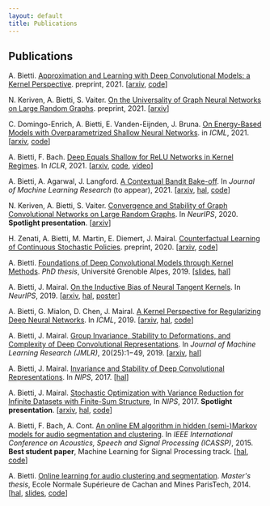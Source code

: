 ```yaml
---
layout: default
title: Publications
---
```

## Publications
A. Bietti. [Approximation and Learning with Deep Convolutional Models: a Kernel Perspective](https://arxiv.org/pdf/2102.10032.pdf). preprint, 2021. \[[arxiv](https://arxiv.org/abs/2102.10032), [code](https://github.com/albietz/ckn_kernel)\]

N. Keriven, A. Bietti, S. Vaiter. [On the Universality of Graph Neural Networks on Large Random Graphs](https://arxiv.org/pdf/2105.13099.pdf). preprint, 2021. \[[arxiv](https://arxiv.org/abs/2105.13099)\]

C. Domingo-Enrich, A. Bietti, E. Vanden-Eijnden, J. Bruna. [On Energy-Based Models with Overparametrized Shallow Neural Networks](https://arxiv.org/pdf/2104.07531.pdf). in *ICML*, 2021. \[[arxiv](https://arxiv.org/abs/2104.07531), [code](https://github.com/CDEnrich/ebms_shallow_nn)\]

A. Bietti, F. Bach. [Deep Equals Shallow for ReLU Networks in Kernel Regimes](https://arxiv.org/pdf/2009.14397.pdf). In *ICLR*, 2021. \[[arxiv](https://arxiv.org/abs/2009.14397), [code](https://github.com/albietz/deep_shallow_kernel), [video](https://slideslive.com/38953756/deep-equals-shallow-for-relu-networks-in-kernel-regimes)\]

A. Bietti, A. Agarwal, J. Langford. [A Contextual Bandit Bake-off](https://arxiv.org/pdf/1802.04064.pdf). In *Journal of Machine Learning Research* (to appear), 2021. \[[arxiv](https://arxiv.org/abs/1802.04064), [hal](https://hal.inria.fr/hal-01708310), [code](https://github.com/JohnLangford/vowpal_wabbit)\]

N. Keriven, A. Bietti, S. Vaiter. [Convergence and Stability of Graph Convolutional Networks on Large Random Graphs](https://arxiv.org/pdf/2006.01868.pdf). In *NeurIPS*, 2020. **Spotlight presentation**. \[[arxiv](https://arxiv.org/abs/2006.01868)\]

H. Zenati, A. Bietti, M. Martin, E. Diemert, J. Mairal. [Counterfactual Learning of Continuous Stochastic Policies](https://arxiv.org/pdf/2004.11722.pdf). preprint, 2020. \[[arxiv](https://arxiv.org/abs/2004.11722), [code](https://github.com/criteo-research/optimization-continuous-action-crm)\]

A. Bietti. [Foundations of Deep Convolutional Models through Kernel Methods](https://tel.archives-ouvertes.fr/tel-02543073/document). *PhD thesis*, Université Grenoble Alpes, 2019. \[[slides](files/phd_slides.pdf), [hal](https://hal.inria.fr/tel-02543073)\]

A. Bietti, J. Mairal. [On the Inductive Bias of Neural Tangent Kernels](https://arxiv.org/pdf/1905.12173.pdf). In *NeurIPS*, 2019. \[[arxiv](https://arxiv.org/abs/1905.12173), [hal](https://hal.inria.fr/hal-02144221), [poster](files/ntk_neurips2019_poster.pdf)\]

A. Bietti, G. Mialon, D. Chen, J. Mairal. [A Kernel Perspective for Regularizing Deep Neural Networks](https://arxiv.org/pdf/1810.00363.pdf). In *ICML*, 2019. \[[arxiv](https://arxiv.org/abs/1810.00363), [hal](https://hal.inria.fr/hal-01884632), [code](https://github.com/albietz/kernel_reg)\]

A. Bietti, J. Mairal. [Group Invariance, Stability to Deformations, and Complexity of Deep Convolutional Representations](http://www.jmlr.org/papers/volume20/18-190/18-190.pdf). In *Journal of Machine Learning Research (JMLR)*, 20(25):1−49, 2019. \[[arxiv](https://arxiv.org/abs/1706.03078), [hal](https://hal.inria.fr/hal-01536004)\]

A. Bietti, J. Mairal. [Invariance and Stability of Deep Convolutional Representations](https://hal.inria.fr/hal-01630265/document). In *NIPS*, 2017. \[[hal](https://hal.inria.fr/hal-01630265/document)\]

A. Bietti, J. Mairal. [Stochastic Optimization with Variance Reduction for Infinite Datasets with Finite-Sum Structure](https://arxiv.org/pdf/1610.00970.pdf), In *NIPS*, 2017. **Spotlight presentation**. \[[arxiv](https://arxiv.org/abs/1610.00970), [hal](https://hal.inria.fr/hal-01375816/document), [code](https://github.com/albietz/stochs)\]

A. Bietti, F. Bach, A. Cont. [An online EM algorithm in hidden (semi-)Markov models for audio segmentation and clustering](files/icassp_online_hmm.pdf). In *IEEE International Conference on Acoustics, Speech and Signal Processing (ICASSP)*, 2015. **Best student paper**, Machine Learning for Signal Processing track. \[[hal](https://hal.inria.fr/hal-01115826/document), [code](https://github.com/albietz/online_hmm)\]

A. Bietti. [Online learning for audio clustering and segmentation](files/ms-thesis.pdf). *Master's thesis*, Ecole Normale Supérieure de Cachan and Mines ParisTech, 2014. \[[hal](https://hal.inria.fr/hal-01064672/document), [slides](files/slides-ircam.pdf), [code](https://github.com/albietz/online_hmm)\]

